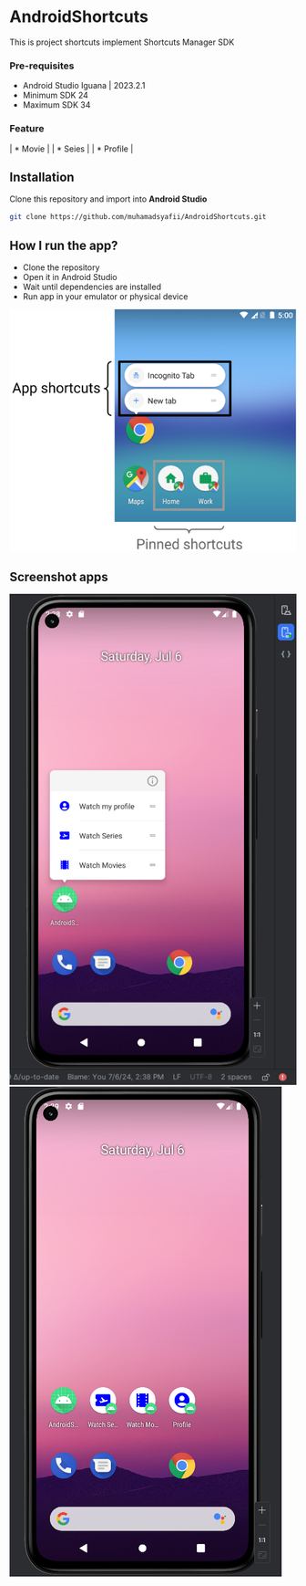 # AndroidShortcuts
This is project shortcuts implement Shortcuts Manager SDK

### Pre-requisites ###
* Android Studio Iguana | 2023.2.1
* Minimum SDK 24
* Maximum SDK 34

### Feature ###

| * Movie |
| * Seies |
| * Profile |

## Installation

Clone this repository and import into **Android Studio**

```bash
git clone https://github.com/muhamadsyafii/AndroidShortcuts.git
```

## How I run the app?

- Clone the repository
- Open it in Android Studio
- Wait until dependencies are installed
- Run app in your emulator or physical device

![App Screens](screenshot/pinned-shortcuts.png)

## Screenshot apps

![App Screens Shortcuts](screenshot/shortcuts.png)
![App Screens Shortcuts Pin](screenshot/pin.png)
